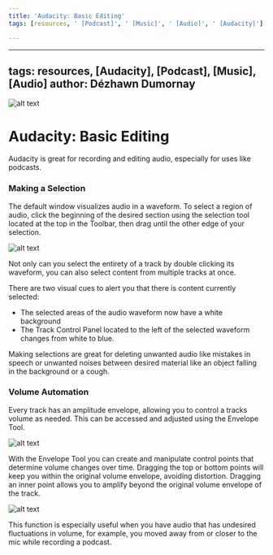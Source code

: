 ```yaml
---
title: 'Audacity: Basic Editing'
tags: [resources, ' [Podcast]', ' [Music]', ' [Audio]', ' [Audacity]']

---
```


---
tags: resources, [Audacity], [Podcast], [Music], [Audio]
author: Dézhawn Dumornay
---
![alt text](https://files.slack.com/files-pri/T0HTW3H0V-F03PLPZR3TN/screen_shot_2022-07-08_at_12.08.29_pm.png?pub_secret=d382e49c2b)
# Audacity: Basic Editing

Audacity is great for recording and editing audio, especially for uses like podcasts.

### **Making a Selection**

The default window visualizes audio in a waveform. To select a region of audio, click the beginning of the desired section using the selection tool located at the top in the Toolbar, then drag until the other edge of your selection.

![alt text](https://files.slack.com/files-pri/T0HTW3H0V-F03Q87T3D9N/screen_shot_2022-07-07_at_1.29.15_pm.png?pub_secret=a2ba902233)

Not only can you select the entirety of a track by double clicking its waveform, you can also select content from multiple tracks at once.

There are two visual cues to alert you that there is content currently selected:

- The selected areas of the audio waveform now have a white background
- The Track Control Panel located to the left of the selected waveform changes from white to blue.

Making selections are great for deleting unwanted audio like mistakes in speech or unwanted noises between desired material like an object falling in the background or a cough.

### **Volume Automation**

Every track has an amplitude envelope, allowing you to control a tracks volume as needed. This can be accessed and adjusted using the Envelope Tool.

![alt text](https://files.slack.com/files-pri/T0HTW3H0V-F03PBS32W94/screen_shot_2022-07-07_at_2.43.41_pm.png?pub_secret=026ee69733)

With the Envelope Tool you can create and manipulate control points that determine volume changes over time. Dragging the top or bottom points will keep you within the original volume envelope, avoiding distortion. Dragging an inner point allows you to amplify beyond the original volume envelope of the track.

![alt text](https://files.slack.com/files-pri/T0HTW3H0V-F03P3T5NXE3/screen_shot_2022-07-07_at_2.45.25_pm.png?pub_secret=6414e2ab42)

This function is especially useful when you have audio that has undesired fluctuations in volume, for example, you moved away from or closer to the mic while recording a podcast.